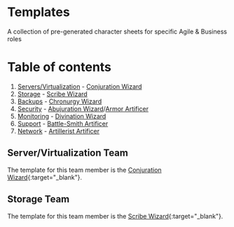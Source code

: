 # Templates
A collection of pre-generated character sheets for specific Agile & Business roles 

# Table of contents
1. [Servers/Virtualization](#servers) - [Conjuration Wizard](#conj-wiz)
2. [Storage](#storage) - [Scribe Wizard](#scribe-wiz)
3. [Backups](#backups) - [Chronurgy Wizard](#chron-wiz)
4. [Security](#security) - [Abujuration Wizard](#abj-wiz)/[Armor Artificer](#armor-art)
5. [Monitoring](#monitoring) - [Divination Wizard](#diz-wiz)
6. [Support](#support) - [Battle-Smith Artificer](#battle-art)
7. [Network](#network) - [Artillerist Artificer](#art-art)

## Server/Virtualization Team <a name="servers"></a>
The template for this team member is the [Conjuration Wizard](https://www.dndbeyond.com/classes/wizard#SchoolofConjuration){:target="_blank"}.

## Storage Team <a name="storage"></a>
The template for this team member is the [Scribe Wizard](https://www.dndbeyond.com/classes/wizard#OrderofScribes){:target="_blank"}.